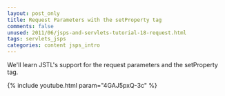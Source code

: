 ```yaml
---           
layout: post_only
title: Request Parameters with the setProperty tag
comments: false
unused: 2011/06/jsps-and-servlets-tutorial-18-request.html
tags: servlets_jsps
categories: content jsps_intro
---
```


We'll learn JSTL's support for the request parameters and the setProperty tag.

{% include youtube.html param="4GAJ5pxQ-3c" %}